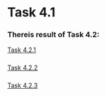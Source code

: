 # Task 4.1
### Thereis result of Task 4.2:
[Task 4.2.1](./task4.2.1/readme.md)
###
[Task 4.2.2](./task4.2.2/readme.md)
###
[Task 4.2.3](./task4.2.3/readme.md)